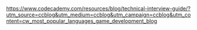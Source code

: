 https://www.codecademy.com/resources/blog/technical-interview-guide/?utm_source=ccblog&utm_medium=ccblog&utm_campaign=ccblog&utm_content=cw_most_popular_languages_game_development_blog